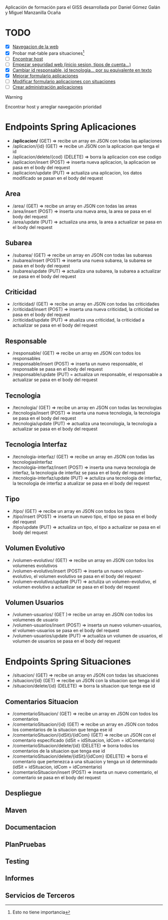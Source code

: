 Aplicación de formación para el GISS desarrollada por Daniel Gómez Galán y Miguel Manzanilla Ocaña

# TODO
  - [X] [Navegacion de la web](https://github.com/miguelmanzanillaocana/formacion/issues/2)
  - [X] Probar mat-table para situaciones[^1]
  - [ ] [Encontrar host](https://github.com/miguelmanzanillaocana/formacion/issues/5)
  - [ ] [Empezar seguridad web (inicio sesion, tipos de cuenta...)](https://github.com/miguelmanzanillaocana/formacion/issues/4)
  - [X] [Cambiar id responsable, id tecnologia... por su equivalente en texto](https://github.com/miguelmanzanillaocana/formacion/issues/3)
  - [X] [Mejorar formulario aplicaciones](https://github.com/miguelmanzanillaocana/formacion/issues/6)
  - [ ] [Modificar formulario aplicaciones con situaciones](https://github.com/miguelmanzanillaocana/formacion/issues/8)
  - [ ] [Crear administración aplicaciones](https://github.com/miguelmanzanillaocana/formacion/issues/9)

> [!WARNING]
> Encontrar host y arreglar navegación prioridad

# Endpoints Spring Aplicaciones
  - **/aplicacion/** (GET) => recibe un array en JSON con todas las apliaciones
  - /aplicacion/{id} (GET) => recibe un JSON con la aplicacion que tenga el id
  - /aplicacion/delete/{cod} (DELETE) => borra la aplicacion con ese codigo
  - /aplicacion/insert (POST) => inserta nueva aplicacion, la aplicacion se pasa en el body del request
  - /aplicacion/update (PUT) => actualiza una aplicacion, los datos modificado se pasan en el body del request
## Area
  - /area/ (GET) => recibe un array en JSON con todas las areas
  - /area/insert (POST) => inserta una nueva area, la area se pasa en el body del request
  - /area/update (PUT) => actualiza una area, la area a actualizar se pasa en el body del request
## Subarea
  - /subarea/ (GET) => recibe un array en JSON con todas las subareas
  - /subarea/insert (POST) => inserta una nueva subarea, la subarea se pasa en el body del request
  - /subarea/update (PUT) => actualiza una subarea, la subarea a actualizar se pasa en el body del request
## Criticidad
  - /criticidad/ (GET) => recibe un array en JSON con todas las criticidades
  - /criticidad/insert (POST) => inserta una nueva criticidad, la criticidad se pasa en el body del request
  - /criticidad/update (PUT) => atualiza una criticidad, la criticidad a actualizar se pasa en el body del request
## Responsable
  - /responsable/ (GET) => recibe un array en JSON con todos los responsables
  - /responsable/insert (POST) => inserta un nuevo responsable, el responsable se pasa en el body del request
  - /responsable/update (PUT) = actualiza un responsable, el responsable a actualizar se pasa en el body del request
## Tecnologia
  - /tecnologia/ (GET) => recibe un array en JSON con todas las tecnologias
  - /tecnologia/insert (POST) => inserta una nueva tecnologia, la tecnologia se pasa en el body del request
  - /tecnologia/update (PUT) => actualiza una teconologia, la tecnologia a actualizar se pasa en el body del request
## Tecnologia Interfaz
  - /tecnologia-interfaz/ (GET) => recibe un array en JSON con todas las tecnologiasInterfaz
  - /tecnologia-interfaz/insert (POST) => inserta una nueva tecnologia de interfaz, la tecnologia de interfaz se pasa en el body del request
  - /tecnologia-interfaz/update (PUT) => actuliza una tecnologia de interfaz, la tecnologia de interfaz a atualizar se pasa en el body del request
## Tipo
  - /tipo/ (GET) => recibe un array en JSON con todos los tipos
  - /tipo/insert (POST) => inserta un nuevo tipo, el tipo se pasa en el body del request
  - /tipo/update (PUT) => actualiza un tipo, el tipo a actualizar se pasa en el body del request
## Volumen Evolutivo
  - /volumen-evolutivo/ (GET) => recibe un array en JSON con todos los volumenes evolutivos
  - /volumen-evolutivo/insert (POST) => inserta un nuevo volumen-evolutivo, el volumen evolutivo se pasa en el body del request
  - /volumen-evolutivo/update (PUT) => actuliza un volumen-evolutivo, el volumen evolutivo a actualizar se pasa en el body del request
## Volumen Usuarios
  - /volumen-usuarios/ (GET )=> recibe un array en JSON con todos los volumenes de usuario
  - /volumen-usuarios/insert (POST) => inserta un nuevo volumen-usuarios, el volumen-usuarios se pasa en el body del request
  - /volumen-usuarios/update (PUT) => actualiza un volumen de usuarios, el volumen de usuarios se pasa en el body del request

# Endpoints Spring Situaciones
  - /situacion/ (GET) => recibe un array en JSON con todas las situaciones
  - /situacion/{id} (GET) => recibe un JSON con la situacion que tenga id id
  - /situacion/delete/{id} (DELETE) => borra la situacion que tenga ese id
## Comentarios Situacion
  - /comentarioSituacion/ (GET) => recibe un array en JSON con todos los comentarios
  - /comentarioSituacion/{id} (GET) => recibe un array en JSON con todos los comentarios de la situacion que tenga ese id
  - /comentarioSituacion/{idSit}/{idCom} (GET) => recibe un JSON con el comentario especificado (idSit = idSituacion, idCom = idComentario)
  - /comentarioSituacion/delete/{id} (DELETE) => borra todos los comentarios de la situacion que tenga ese id
  - /comentarioSituacion/delete/{idSit}/{idCom} (DELETE) => borra el comentario que pertenezca a una situacion y tenga un id determinado (idSit = idSituacion, idCom = idComentario)
  - /comentarioSituacion/insert (POST) => inserta un nuevo comentario, el comentario se pasa en el body del request
## Despliegue
## Maven
## Documentacion
## PlanPruebas
## Testing
## Informes
## Servicios de Terceros


[^1]: Esto no tiene importancia
